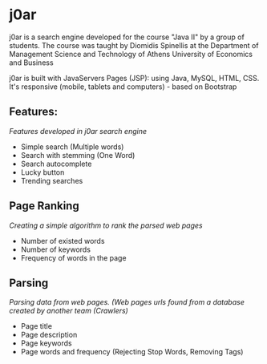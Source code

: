 # j0ar
j0ar is a search engine developed for the course "Java II" by a group of students. The course was taught by Diomidis Spinellis at the Department of Management Science and Technology of Athens University of Economics and Business

j0ar is built with JavaServers Pages (JSP): using Java, MySQL, HTML, CSS. It's responsive (mobile, tablets and computers) - based on Bootstrap 

## Features:
_Features developed in j0ar search engine_

- Simple search (Multiple words)
- Search with stemming (One Word)
- Search autocomplete
- Lucky button
- Trending searches

## Page Ranking
_Creating a simple algorithm to rank the parsed web pages_

- Number of existed words
- Number of keywords
- Frequency of words in the page

## Parsing 
_Parsing data from web pages. (Web pages urls found from a database created by another team (Crawlers)_

- Page title
- Page description
- Page keywords
- Page words and frequency (Rejecting Stop Words, Removing Tags)

